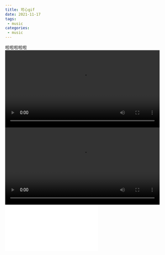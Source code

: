 ```yaml
---
title: 可心gif
date: 2021-11-17
tags:
 - music
categories: 
 - music
---
```


啦啦啦啦啦
    <video width='500' autoplay='autoplay' data-v-0698dde8="" controls="controls" __idm_id__="901734401">
      <source
      autoplay='autoplay'
        data-v-0698dde8=""
        type="video/mp4"
        src="https://ngws.ml/4K%20%E5%A4%9A%E6%83%B3%E7%9C%8B%E7%9C%8B%E4%BD%A0%E7%9A%84%E4%B8%96%E7%95%8C%20%E9%95%B0%E4%BB%93%E7%89%A9%E8%AF%AD%20-%20%E6%96%B0%E7%89%87%E5%9C%BA.mp4"
      />
      <track
        data-v-0698dde8=""
        label="Unknown"
        kind="subtitles"
        srclang="en"
        default="default"
      />
    </video>
    <video width='500' autoplay='autoplay' data-v-0698dde8="" controls="controls" __idm_id__="901734401">
      <source
      autoplay='autoplay'
        data-v-0698dde8=""
        type="video/mp4"
        src="https://ks-xpc17.xpccdn.com/268afcc7-91b4-4d90-b92a-daf5765cb50a.mp4"
      />
      <track
        data-v-0698dde8=""
        label="Unknown"
        kind="subtitles"
        srclang="en"
        default="default"
      />
    </video>
    <iframe src="//player.bilibili.com/player.html?aid=934726634&bvid=BV1NM4y1A7D3&cid=456055621&page=1" scrolling="no" border="0" frameborder="no" framespacing="0" allowfullscreen="true"> </iframe>
